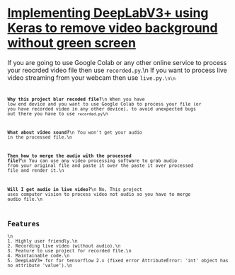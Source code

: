 <h1><u>Implementing DeepLabV3+ using Keras to remove video background without green screen</u></h1>

If you are going to use Google Colab or any other online service to process your reocrded video file then use <code>recorded.py</code>.\n
If you want to process live video streaming from your webcam then use <code>live.py<code>.\n\n

<strong>Why this project blur recoded file?</strong>\n
When you have low end device and you want to use Google Colab to process your file (or you have recorded video in any other device), to avoid unexpected bugs out there you have to use <code>recorded.py</code>\n

<strong>What about video sound?</strong>\n
You won't get your audio in the processed file.\n

<strong>Then how to merge the audio with the processed file?</strong>\n
You can use any video processing software to grab audio from your original file and paste it over the paste it over processed file and render it.\n

<strong>Will I get audio in live video?</strong>\n
No, This project uses computer vision to process video not audio so you have to merge audio file.\n

<h2>Features</h2>\n
1. Highly user friendly.\n
2. Recording live video (without audio).\n
3. Feature to use project for recorded file.\n
4. Maintainable code.\n
5. DeepLabV3+ for for tensorflow 2.x (fixed error AttributeError: 'int' object has no attribute 'value').\n

